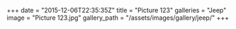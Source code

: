 +++
date = "2015-12-06T22:35:35Z"
title = "Picture 123"
galleries = "Jeep"
image = "Picture 123.jpg"
gallery_path = "/assets/images/gallery/jeep/"
+++
